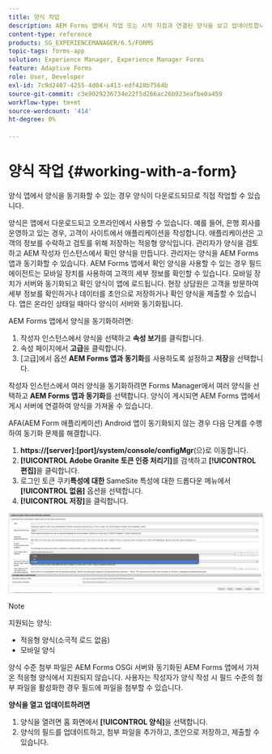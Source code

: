 ```yaml
---
title: 양식 작업
description: AEM Forms 앱에서 작업 또는 시작 지점과 연결된 양식을 보고 업데이트합니다
content-type: reference
products: SG_EXPERIENCEMANAGER/6.5/FORMS
topic-tags: forms-app
solution: Experience Manager, Experience Manager Forms
feature: Adaptive Forms
role: User, Developer
exl-id: 7c9d2407-4255-4d04-a413-edf428b7564b
source-git-commit: c3e9029236734e22f5d266ac26b923eafbe0a459
workflow-type: tm+mt
source-wordcount: '414'
ht-degree: 0%

---
```


# 양식 작업 {#working-with-a-form}

양식 앱에서 양식을 동기화할 수 있는 경우 양식이 다운로드되므로 직접 작업할 수 있습니다.

양식은 앱에서 다운로드되고 오프라인에서 사용할 수 있습니다. 예를 들어, 은행 회사를 운영하고 있는 경우, 고객이 사이트에서 애플리케이션을 작성합니다. 애플리케이션은 고객의 정보를 수락하고 검토를 위해 저장하는 적응형 양식입니다. 관리자가 양식을 검토하고 AEM 작성자 인스턴스에서 확인 양식을 만듭니다. 관리자는 양식을 AEM Forms 앱과 동기화할 수 있습니다. AEM Forms 앱에서 확인 양식을 사용할 수 있는 경우 필드 에이전트는 모바일 장치를 사용하여 고객의 세부 정보를 확인할 수 있습니다. 모바일 장치가 서버와 동기화되고 확인 양식이 앱에 로드됩니다. 현장 상담원은 고객을 방문하여 세부 정보를 확인하거나 데이터를 초안으로 저장하거나 확인 양식을 제출할 수 있습니다. 앱은 온라인 상태일 때마다 양식이 서버와 동기화됩니다.

AEM Forms 앱에서 양식을 동기화하려면:

1. 작성자 인스턴스에서 양식을 선택하고 **속성 보기**&#x200B;를 클릭합니다.
1. 속성 페이지에서 **고급**&#x200B;을 클릭합니다.
1. [고급]에서 옵션 **AEM Forms 앱과 동기화**&#x200B;를 사용하도록 설정하고 **저장**&#x200B;을 선택합니다.

작성자 인스턴스에서 여러 양식을 동기화하려면 Forms Manager에서 여러 양식을 선택하고 **AEM Forms 앱과 동기화**&#x200B;를 선택합니다. 양식이 게시되면 AEM Forms 앱에서 게시 서버에 연결하여 양식을 가져올 수 있습니다.

AFA(AEM Form 애플리케이션) Android 앱이 동기화되지 않는 경우 다음 단계를 수행하여 동기화 문제를 해결합니다.

1. **https://[server]:[port]/system/console/configMgr**(으)로 이동합니다.
1. **[!UICONTROL Adobe Granite 토큰 인증 처리기]**&#x200B;를 검색하고 **[!UICONTROL 편집]**&#x200B;을 클릭합니다.
1. 로그인 토큰 쿠키&#x200B;**특성에 대한** SameSite 특성에 대한 드롭다운 메뉴에서 **[!UICONTROL 없음]** 옵션을 선택합니다.
1. **[!UICONTROL 저장]**&#x200B;을 클릭합니다.

![AFA Android 앱과 이미지 동기화](/help/forms/using/assets/afaandroid.png)

>[!NOTE]
>
>지원되는 양식:
>
>* 적응형 양식(소극적 로드 없음)
>* 모바일 양식
>
>양식 수준 첨부 파일은 AEM Forms OSGi 서버와 동기화된 AEM Forms 앱에서 가져온 적응형 양식에서 지원되지 않습니다. 사용자는 작성자가 양식 작성 시 필드 수준의 첨부 파일을 활성화한 경우 필드에 파일을 첨부할 수 있습니다.


**양식을 열고 업데이트하려면**

1. 양식을 열려면 홈 화면에서 **[!UICONTROL 양식]**&#x200B;을 선택합니다.
1. 양식의 필드를 업데이트하고, 첨부 파일을 추가하고, 초안으로 저장하고, 제출할 수 있습니다.
